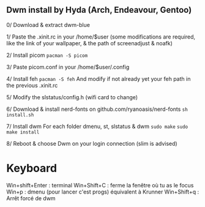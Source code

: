 ## Dwm install by Hyda (Arch, Endeavour, Gentoo)

0/ Download & extract dwm-blue

1/ Paste the .xinit.rc in your /home/$user (some modifications are required, like the link of your wallpaper, & the path of screenadjust & noafk)

2/ Install picom
```pacman -S picom```

3/ Paste picom.conf in your /home/$user/.config

4/ Install feh
```pacman -S feh```
    And modify if not already yet your feh path in the previous .xinit.rc

5/ Modify the slstatus/config.h (wifi card to change)

6/ Download & install nerd-fonts on github.com/ryanoasis/nerd-fonts
    ```sh install.sh```

7/ Install dwm
    For each folder dmenu, st, slstatus & dwm
    ``` sudo make ```
    ``` sudo make install ```

8/ Reboot & choose Dwm on your login connection (slim is advised)

# Keyboard
Win+shift+Enter : terminal
Win+Shift+C : ferme la fenêtre où tu as le focus
Win+p : dmenu (pour lancer c'est progs) équivalent à Krunner
Win+Shift+q : Arrêt forcé de dwm
